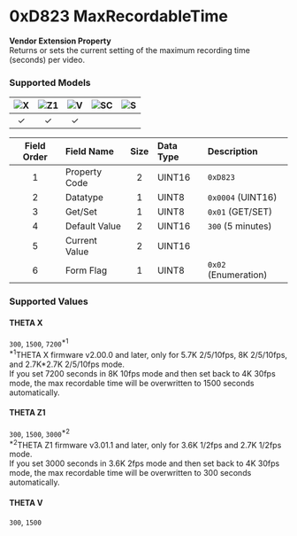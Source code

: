 # 0xD823 MaxRecordableTime

**Vendor Extension Property**  
Returns or sets the current setting of the maximum recording time (seconds) per video.  

### Supported Models
| ![X](https://img.shields.io/badge/X-purple) | ![Z1](https://img.shields.io/badge/Z1-blue) | ![V](https://img.shields.io/badge/V-green) | ![SC](https://img.shields.io/badge/SC-orange) | ![S](https://img.shields.io/badge/S-red) |
|:-:|:-:|:-:|:-:|:-:|
| ✓ | ✓ | ✓ |   |   |

| Field Order | Field Name | Size | Data Type | Description |
|:-:|:--|:-:|:--|:--|
| 1 | Property Code | 2 | UINT16 | `0xD823` |
| 2 | Datatype | 1 | UINT8 | `0x0004` (UINT16) |
| 3 | Get/Set | 1 | UINT8 | `0x01` (GET/SET) |
| 4 | Default Value | 2 | UINT16 | `300` (5 minutes) |
| 5 | Current Value | 2 | UINT16 ||
| 6 | Form Flag | 1 | UINT8 | `0x02` (Enumeration) |

### Supported Values

#### THETA X

`300`, `1500`, `7200`<sup>\*1</sup>  
<sup>\*1</sup>THETA X firmware v2.00.0 and later, only for 5.7K 2/5/10fps, 8K 2/5/10fps, and 2.7K\*2.7K 2/5/10fps mode.  
If you set 7200 seconds in 8K 10fps mode and then set back to 4K 30fps mode, the max recordable time will be overwritten to 1500 seconds automatically.  

#### THETA Z1

`300`, `1500`, `3000`<sup>\*2</sup>  
<sup>\*2</sup>THETA Z1 firmware v3.01.1 and later, only for 3.6K 1/2fps and 2.7K 1/2fps mode.  
If you set 3000 seconds in 3.6K 2fps mode and then set back to 4K 30fps mode, the max recordable time will be overwritten to 300 seconds automatically.  

#### THETA V

`300`, `1500`  
